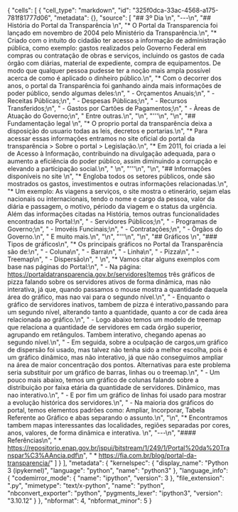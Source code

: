 {
 "cells": [
  {
   "cell_type": "markdown",
   "id": "325f0dca-33ac-4568-a175-781f81777d06",
   "metadata": {},
   "source": [
    "## 3º Dia \n",
    "---\n",
    "## História do Portal da Transparência \n",
    "* O Portal da Transparencia foi lançado em novembro de 2004 pelo Ministério da Transparência.\n",
    "* Criado com o intuito do cidadão ter acesso a informação de administração pública, como exemplo: gastos realizados pelo Governo Federal em compras ou contratação de obras e serviços, incluindo os gastos de cada órgão com diárias, material de expediente, compra de equipamentos. De modo que qualquer pessoa pudesse ter a noção mais ampla possível acerca de como é aplicado o dinheiro público.\n",
    "* Com o decorrer dos anos, o portal da Transparência foi ganhando ainda mais informações de poder público, sendo algumas deles:\n",
    "  - Orçamentos Anuais;\n",
    "  - Receitas Públicas;\n",
    "  - Despesas Públicas;\n",
    "  - Recursos Transferidos;\n",
    "  - Gastos por Cartões de Pagamentos;\n",
    "  - Àreas de Atuação do Governo;\n",
    "  Entre outras.\n",
    "\n",
    "'''\n",
    "\n",
    "## Fundamentação legal \n",
    "* O proprio portal da transparência deixa a disposição do usuario todas as leis, decretos e portarias.\n",
    "* Para acessar essas informações entramos no site oficial do portal da transparência > Sobre o portal > Legislação.\n",
    "* Em 2011, foi criada a lei de Acesso à Informação, contribuindo na divulgação adequada, para o aumento a eficiência do poder público, assim diminuindo a corrupção e elevando a participação social.\n",
    "  \n",
    "'''\n",
    "\n",
    "## Informações disponíveis no site \n",
    "* Engloba todos os setores públicos, onde são mostrados os gastos, investimentos e outras informações relacionadas.\n",
    "* Um exemplo: As viagens a serviços, o site mostra o etinerário, sejam elas nacionais ou internacionais, tendo o nome e cargo da pessoa, valor da diária e passagem, o motivo, périodo da viagem e o status da urgência. Além das informações citadas na História, temos outras funcionalidades encontradas no Portal:\n",
    "   - Servidores Públicos;\n",
    "   - Programas de Governo;\n",
    "   - Imovéis Funcinais;\n",
    "   - Contratações;\n",
    "   - Òrgãos do Governo.\n",
    "  E muito mais.\n",
    "\n",
    "'''\n",
    "\n",
    "## Gráficos \n",
    "### Tipos de gráficos\n",
    "* Os principais gráficos no Portal da Transparência são de:\n",
    "  - Coluna\n",
    "  - Barra\n",
    "  - Linha\n",
    "  - Pizza\n",
    "  - Treemap\n",
    "  - Dispersão\n",
    "    \n",
    "* Vamos citar alguns exemplos com base nas páginas do Portal:\n",
    "  - Na página: https://portaldatransparencia.gov.br/servidores]temos três gráficos de pizza falando sobre os servidores ativos de forma dinâmica, mas não interativa, já que, quando passamos o mouse mostra a quantidade daquela área do gráfico, mas nao vai para o segundo nível.\n",
    "  - Enquanto o gráfico de servidores inativos, tambem de pizza é interativo,passando para um segundo nível, alterando tanto a quantidade, quanto a cor de cada área relacionada ao gráfico.\n",
    "  - Logo abaixo temos um modelo de treemap que relaciona a quantidade de servidores em cada órgão superior, agrupando em retângulos. Tambem interativo, chegando apenas ao segundo nível.\n",
    "  - Em seguida, sobre a oculpação de cargos,um gráfico de dispersão foi usado, mas talvez não tenha sido a melhor escolha, pois é um gráfico dinâmico, mas não interativo, já que não conseguimos ampliar na área de maior concentração dos pontos. Alternativas para este problema seria substituir por um gráfico de barras, linhas ou o treemap.\n",
    "  - Um pouco mais abaixo, temos um gráfico de colunas falando sobre a distribuição por faixa etária da quantidade de servidores. Dinâmico, mas nao interativo.\n",
    "  - E por fim um gráfico de linhas foi usado para mostrar a evolução histórica dos servidores.\n",
    "  - Na maioria dos gráficos do portal, temos elementos padrões como: Ampliar, Incorporar, Tabela Referente ao Gráfico e abas separando o assunto.\n",
    "\n",
    "* Encontramos tambem mapas interessantes das localidades, regiões separadas por cores, anos, valores, de forma dinâmica e interativa.  \n",
    "---\n",
    "#### Referências\n",
    " * https://repositorio.enap.gov.br/jspui/bitstream/1/249/1/Portal%20da%20Transpar%C3%AAncia.pdf\n",
    " * https://fia.com.br/blog/portal-da-transparencia/"
   ]
  }
 ],
 "metadata": {
  "kernelspec": {
   "display_name": "Python 3 (ipykernel)",
   "language": "python",
   "name": "python3"
  },
  "language_info": {
   "codemirror_mode": {
    "name": "ipython",
    "version": 3
   },
   "file_extension": ".py",
   "mimetype": "text/x-python",
   "name": "python",
   "nbconvert_exporter": "python",
   "pygments_lexer": "ipython3",
   "version": "3.10.12"
  }
 },
 "nbformat": 4,
 "nbformat_minor": 5
}
